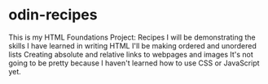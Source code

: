# odin-recipes

This is my HTML Foundations Project: Recipes
I will be demonstrating the skills I have learned in writing HTML
I'll be making ordered and unordered lists
Creating absolute and relative links to webpages and images
It's not going to be pretty because I haven't learned how to use CSS or JavaScript yet.